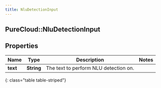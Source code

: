 ```yaml
---
title: NluDetectionInput
---
```

## PureCloud::NluDetectionInput

## Properties

|Name | Type | Description | Notes|
|------------ | ------------- | ------------- | -------------|
| **text** | **String** | The text to perform NLU detection on. | |
{: class="table table-striped"}


